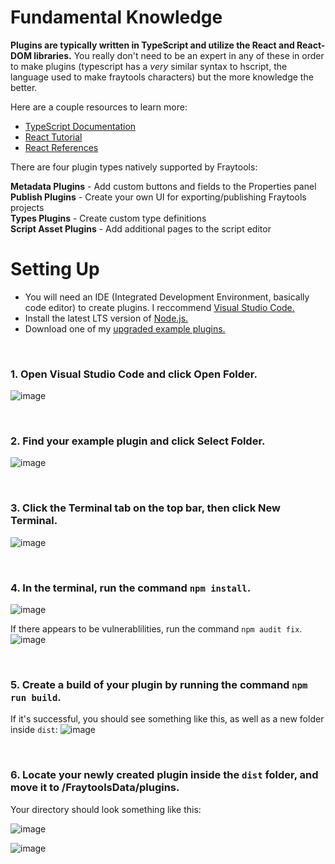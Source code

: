 # Fundamental Knowledge

**Plugins are typically written in TypeScript and utilize the React and React-DOM libraries.** You really don't need to be an expert in any of these in order to make plugins (typescript has a *very* similar syntax to hscript, the language used to make fraytools characters) but the more knowledge the better.

Here are a couple resources to learn more:
- [TypeScript Documentation](https://www.typescriptlang.org/docs/)
- [React Tutorial](https://react.dev/learn)
- [React References](https://react.dev/reference/react#)

There are four plugin types natively supported by Fraytools:

**Metadata Plugins** - Add custom buttons and fields to the Properties panel <br/>
**Publish Plugins** - Create your own UI for exporting/publishing Fraytools projects <br/>
**Types Plugins** - Create custom type definitions <br/>
**Script Asset Plugins** - Add additional pages to the script editor <br/>

# Setting Up

- You will need an IDE (Integrated Development Environment, basically code editor) to create plugins. I reccommend [Visual Studio Code.](https://code.visualstudio.com/)
- Install the latest LTS version of [Node.js.](https://nodejs.org/en/)
- Download one of my [upgraded example plugins.](https://github.com/awesoee/ts-types-plugin-example/tree/main)

<br/>

### 1. Open Visual Studio Code and click Open Folder.

  ![image](https://github.com/user-attachments/assets/06d5a406-71b9-4585-8ac2-1152dc9c4666)

<br/>

### 2. Find your example plugin and click Select Folder.
![image](https://github.com/user-attachments/assets/0ef470f2-e41b-4174-9bd2-2f45122bcf5b)

<br/>

### 3. Click the Terminal tab on the top bar, then click New Terminal.
![image](https://github.com/user-attachments/assets/99754640-b636-48c4-b735-af0bf5e9a7d9)

<br/>

### 4. In the terminal, run the command `npm install`.
![image](https://github.com/user-attachments/assets/931b0788-6b48-451d-822c-33e27e467418)

If there appears to be vulnerablilities, run the command `npm audit fix`.
![image](https://github.com/user-attachments/assets/49a6c1a3-424f-41a9-a7fe-81f5eb95906a)

<br/>

### 5. Create a build of your plugin by running the command `npm run build`.

If it's successful, you should see something like this, as well as a new folder inside `dist`:
![image](https://github.com/user-attachments/assets/975ecc9d-881f-4b8c-945a-f1f4eb1239b9)

<br/>

### 6. Locate your newly created plugin inside the `dist` folder, and move it to /FraytoolsData/plugins.
Your directory should look something like this:

![image](https://github.com/user-attachments/assets/ea7999db-77b2-4f5c-aca4-fb664371ed75)

![image](https://github.com/user-attachments/assets/d510028e-5e97-4dfc-9ca0-b935b7e692fa)


